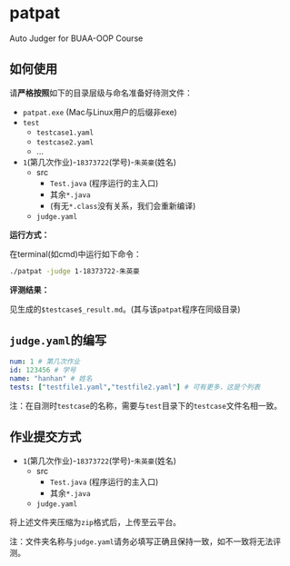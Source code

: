 # patpat

Auto Judger for BUAA-OOP Course

## 如何使用

请**严格按照**如下的目录层级与命名准备好待测文件：

- `patpat.exe` (Mac与Linux用户的后缀非exe)
- `test`
  - `testcase1.yaml`
  - `testcase2.yaml`
  - ...
- `1`(第几次作业)-`18373722`(学号)-`朱英豪`(姓名)
  - src
    - `Test.java` (程序运行的主入口)
    - 其余`*.java`
    - (有无`*.class`没有关系，我们会重新编译)
  - `judge.yaml`

**运行方式：**

在terminal(如cmd)中运行如下命令：

```bash
./patpat -judge 1-18373722-朱英豪
```

**评测结果：**

见生成的`$testcase$_result.md`。(其与该`patpat`程序在同级目录)

## `judge.yaml`的编写

```yaml
num: 1 # 第几次作业
id: 123456 # 学号
name: "hanhan" # 姓名
tests: ["testfile1.yaml","testfile2.yaml"] # 可有更多，这是个列表
```

注：在自测时`testcase`的名称，需要与`test`目录下的`testcase`文件名相一致。

## 作业提交方式

- `1`(第几次作业)-`18373722`(学号)-`朱英豪`(姓名)
  - src
    - `Test.java` (程序运行的主入口)
    - 其余`*.java`
  - `judge.yaml`

将上述文件夹压缩为`zip`格式后，上传至云平台。

注：文件夹名称与`judge.yaml`请务必填写正确且保持一致，如不一致将无法评测。
